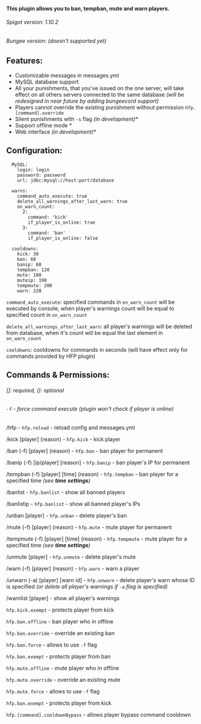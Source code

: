 #### This plugin allows you to ban, tempban, mute and warn players.
###### Spigot version: 1.10.2
###### Bungee version: _(doesn't supported yet)_
## Features:
* Customizable messages in messages.yml
* MySQL database support
* All your punishments, that you've issued on the one server, will take effect on all others servers connected to the same database _(will be redesigned in near future by adding bungeecord support)_
* Players cannot override the existing punishment without permission `hfp.[command].override`
* Silent punishments with `-s` flag _(in development)_*
* Support offline mode *
* Web interface _(in development)_*


## Configuration:

      MySQL:
        login: login
        password: password
        url: jdbc:mysql://host:port/database

      warns:
        command_auto_execute: true
        delete_all_warnings_after_last_warn: true
        on_warn_count:
          2:
            command: 'kick'
            if_player_is_online: true
          3:
            command: 'ban'
            if_player_is_online: false

      cooldowns:
        kick: 30
        ban: 60
        banip: 60
        tempban: 120
        mute: 180
        muteip: 190
        tempmute: 200
        warn: 220
        
`command_auto_execute`: specified commands in `on_warn_count` will be executed by console, when player's warnings count will be equal to specified count in `on_warn_count`

`delete_all_warnings_after_last_warn`: all player's warnings will be deleted from database, when it's count will be equal the last element in `on_warn_count`

`cooldowns`: cooldowns for commands in seconds (will have effect only for commands provided by HFP plugin)

## Commands & Permissions:
###### []: required, (): optional
###### `-f` - force command execute (plugin won't check if player is online)

/hfp - `hfp.reload` - reload config and messages.yml

/kick [player] (reason) - `hfp.kick` - kick player

/ban (-f) [player] (reason) - `hfp.ban` - ban player for permanent

/banip (-f) [ip/player] [reason] - `hfp.banip` - ban player's IP for permanent

/tempban (-f) [player] [time] (reason) - `hfp.tempban` - ban player for a specified time _(see **time settings**)_

/banlist - `hfp.banlist` - show all banned players

/banlistip - `hfp.banlist` - show all banned player's IPs

/unban [player] - `hfp.unban` - delete player's ban

/mute (-f) [player] (reason) - `hfp.mute` - mute player for permanent

/tempmute (-f) [player] [time] (reason) - `hfp.tempmute` - mute player for a specified time _(see **time settings**)_

/unmute [player] - `hfp.unmute` - delete player's mute

/warn (-f) [player] (reason) - `hfp.warn` - warn a player

/unwarn (-a) [player] [warn id] - `hfp.unwarn` - delete player's warn whose ID is specified _(or delete all player's warnings if `-a` flag is specified)_

/warnlist [player] - show all player's warnings

`hfp.kick.exempt` - protects player from kick

`hfp.ban.offline` - ban player who in offline

`hfp.ban.override` - override an existing ban

`hfp.ban.force` - allows to use `-f` flag

`hfp.ban.exempt` - protects player from ban

`hfp.mute.offline` - mute player who in offline

`hfp.mute.override` - override an existing mute

`hfp.mute.force` - allows to use `-f` flag

`hfp.ban.exempt` - protects player from kick

`hfp.[command].cooldownBypass` - allows player bypass command cooldown 
